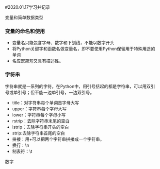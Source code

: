 #2020.01.17学习并记录

变量和简单数据类型

### 变量的命名和使用

+ 变量名只能包含字母、数字和下划线，不能以数字开头
+ 将Python关键字和函数名做变量名，即不要使用Python保留用于特殊用途的单词
+ 名应既简短又具有描述性。

### 字符串

字符串就是一系列的字符，在Python中，用引号括起的都是字符串，可以用双引号或单引号；但不能一边单引号，一边双引号。
+ title：对字符串每个单词首字母大写
+ upper：字符串每个字母大写
+ lower：字符串每个字母小写
+ rstrip：去除字符串末尾的空白
+ lstrip：去除字符串开头的空白
+ strip:去除字符串首尾的空白
+ 拼接：用+可以把两个字符串拼接成一个字符串。
+ 换行：\n
+ 制表符：\t


数字
